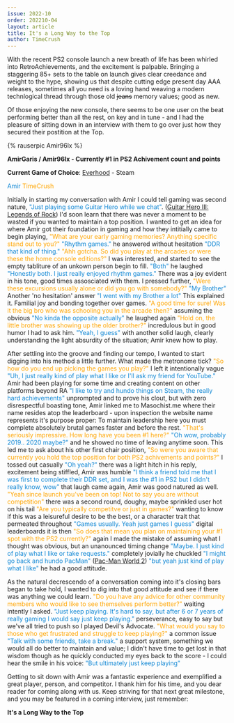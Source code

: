 ```yaml
---
issue: 2022-10
order: 202210-04
layout: article
title: It's a Long Way to the Top
author: TimeCrush
---
```


With the recent PS2 console launch a new breath of life has been whirled into RetroAchievements, and the excitement is palpable. Bringing a staggering 85+ sets to the table on launch gives clear creedance and weight to the hype, showing us that despite cutting edge present day AAA releases, sometimes all you need is a loving hand weaving a modern technlogical thread through those old ~~jeans~~ memory values; good as new.

Of those enjoying the new console, there seems to be one user on the beat performing better than all the rest, on key and in tune - and I had the pleasure of sitting down in an interview with them to go over just how they secured their postition at the Top.

<div class="bingo-winner" justify-content="center">
  {% rauserpic Amir96lx %}
</div>

**AmirGaris / Amir96lx  - Currently #1 in PS2 Achivement count and points**  

**Current Game of Choice**: [Everhood](https://store.steampowered.com/app/1229380/Everhood/) - Steam

<am style="color:#0E86D4">Amir</am> <t style="color:orange">TimeCrush</t>

Initially in starting my conversation with Amir I could tell gaming was second nature, <am style="color:#0E86D4">"Just playing some Guitar Hero while we chat"</am>. ([Guitar Hero III: Legends of Rock](https://retroachievements.org/game/5579)) I'd soon learn that there was never a moment to be wasted if you wanted to maintain a top position. I wanted to get an idea for where Amir got their foundation in gaming and how they intitially came to begin playing, <t style="color:orange">"What are your early gaming memories? Anything specific stand out to you?"</t> <am style="color:#0E86D4">"Rhythm games."</am> he answered without hesitation <am style="color:#0E86D4">"DDR that kind of thing."</am> <t style="color:orange">"Ahh gotcha. So did you play at the arcades or were these the home console editions?"</t> I was interested, and started to see the empty tabliture of an unkown person begin to fill. <am style="color:#0E86D4">"Both"</am> he laughed <am style="color:#0E86D4">"Honestly both. I just really enjoyed rhythm games."</am> There was a joy evident in his tone, good times assosciated with them. I pressed further, <t style="color:orange">"Were these excursions usually alone or did you go with somebody?"</t> <am style="color:#0E86D4">"My Brother"</am> Another 'no hesitation' answer <am style="color:#0E86D4">"I went with my Brother a lot"</am> This explained it. Familial joy and bonding together over games. <t style="color:orange">"A good time for sure! Was it the big bro who was schooling you in the arcade then?"</t> assuming the obvious <am style="color:#0E86D4">"No kinda the opposite actually"</am> he laughed again <t style="color:orange">"Hold on, the little brother was showing up the older brother?"</t> incredulous but in good humor I had to ask him. <am style="color:#0E86D4">"Yeah, I guess"</am> with another solid laugh, clearly understanding the light absurdity of the situation; Amir knew how to play. 

After settling into the groove and finding our tempo, I wanted to start digging into his method a little further. What made the metronome tick? <t style="color:orange">"So how do you end up picking the games you play?"</t> I left it intentionally vague <am style="color:#0E86D4">"Uh, I just really kind of play what I like or I'll ask my friend for YouTube."</am> Amir had been playing for some time and creating content on other platforms beyond RA <am style="color:#0E86D4">"I like to try and hundo things on Steam, the really hard achievements"</am> unprompted and to prove his clout, but with zero disrespectful boasting tone, Amir linked me to Masochist.me where their name resides atop the leaderboard - upon inspection the website name represents it's purpose proper: To maintain leadership here you must complete absolutely brutal games faster and before the rest. <t style="color:orange">"That's seriously impressive. How long have you been #1 here?"</t> <am style="color:#0E86D4">"Oh wow, probably 2019.. 2020 maybe?"</am> and he showed no time of leaving anytime soon. This led me to ask about his other first chair position, <t style="color:orange">"So were you aware that currently you hold the top position for both PS2 achivements and points?"</t> I tossed out casually <am style="color:#0E86D4">"Oh yeah?"</am> there was a light hitch in his reply, excitement being stiffled, Amir was humble <am style="color:#0E86D4">"I think a friend told me that I was first to complete their DDR set, and I was the #1 in PS2 but I didn't really know, wow"</am> that laugh came again, Amir was good natured as well. <t style="color:orange">"Yeah since launch you've been on top! Not to say you are without competition"</t> there was a second round, doughy, maybe sprinkled user hot on his tail <t style="color:orange">"Are you typically competitve or just in games?"</t> wanting to know if this was a leisureful desire to be the best, or a character trait that permeated throughout <am style="color:#0E86D4">"Games usually. Yeah just games I guess"</am> digital leaderboards it is then <t style="color:orange">"So does that mean you plan on maintaining your #1 spot with the PS2 currently?"</t> again I made the mistake of assuming what I thought was obvious, but an unanounced timing change <am style="color:#0E86D4">"Maybe. I just kind of play what I like or take requests."</am> completely jovially he chuckled <am style="color:#0E86D4">"I might go back and hundo PacMan"</am> ([Pac-Man World 2](https://retroachievements.org/game/19097)) <am style="color:#0E86D4">"but yeah just kind of play what I like"</am> he had a good attitude. 

As the natural decrescendo of a conversation coming into it's closing bars began to take hold, I wanted to dig into that good attitude and see if there was anything we could learn. <t style="color:orange">"Do you have any advice for other community members who would like to see themselves perform better?"</t> waiting intently I asked. <am style="color:#0E86D4">"Just keep playing. It's hard to say, but after 6 or 7 years of really gaming I would say just keep playing."</am> perseverance, easy to say but we've all tried to push so I played Devil's Advocate. <t style="color:orange">"What would you say to those who get frustrated and struggle to keep playing?"</t> a common issue <am style="color:#0E86D4">"Talk with some friends, take a break."</am> a support system, something we would all do better to maintain and value; I didn't have time to get lost in that wisdom though as he quickly conducted my eyes back to the score - I could hear the smile in his voice: <am style="color:#0E86D4">"But ultimately just keep playing"</am>

Getting to sit down with Amir was a fantastic experience and exemplified a great player, person, and competitor. I thank him for his time, and you dear reader for coming along with us. Keep striving for that next great milestone, and you may be featured in a coming interview, just remember:

**It's a Long Way to the Top**
